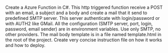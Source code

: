  Create a Azure Function in C#. This http triggered function receive a POST with an email, a subject and a body and create a mail that it send to predefined SMTP server. This server authenticate with login/password or with AUTH2 like GMail.
 All the configuration (SMTP server, port, login, password, email sender) are in environment variables. Use only SMTP, no other providers.
 The mail body template is in a file named template.html in the root of the project.
 Create very concise instruction file on how it works and how to deploy.